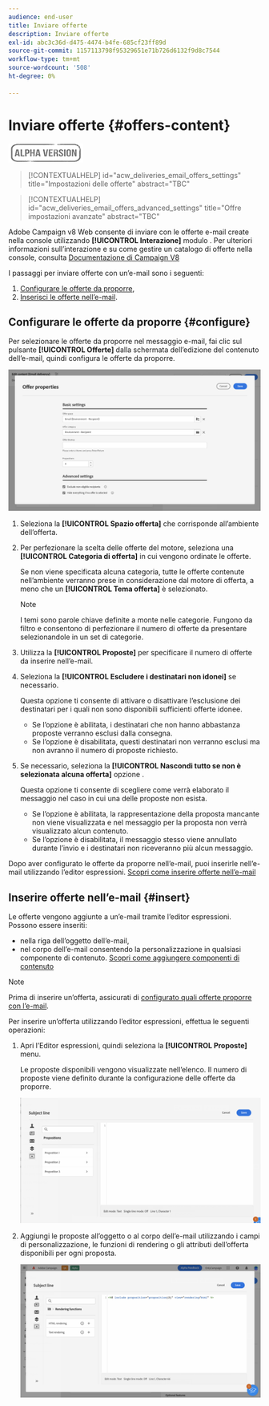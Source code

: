```yaml
---
audience: end-user
title: Inviare offerte
description: Inviare offerte
exl-id: abc3c36d-d475-4474-b4fe-685cf23ff89d
source-git-commit: 1157113798f95329651e71b726d6132f9d8c7544
workflow-type: tm+mt
source-wordcount: '508'
ht-degree: 0%

---
```


# Inviare offerte {#offers-content}

![](../assets/do-not-localize/badge.png)

>[!CONTEXTUALHELP]
>id="acw_deliveries_email_offers_settings"
>title="Impostazioni delle offerte"
>abstract="TBC"

>[!CONTEXTUALHELP]
>id="acw_deliveries_email_offers_advanced_settings"
>title="Offre impostazioni avanzate"
>abstract="TBC"

Adobe Campaign v8 Web consente di inviare con le offerte e-mail create nella console utilizzando **[!UICONTROL Interazione]** modulo . Per ulteriori informazioni sull’interazione e su come gestire un catalogo di offerte nella console, consulta [Documentazione di Campaign V8](https://experienceleague.adobe.com/docs/campaign/campaign-v8/offers/interaction.html)

I passaggi per inviare offerte con un’e-mail sono i seguenti:

1. [Configurare le offerte da proporre](#configure),
1. [Inserisci le offerte nell’e-mail](#insert).

## Configurare le offerte da proporre {#configure}

Per selezionare le offerte da proporre nel messaggio e-mail, fai clic sul pulsante **[!UICONTROL Offerte]** dalla schermata dell’edizione del contenuto dell’e-mail, quindi configura le offerte da proporre.

![](assets/create-content-offers.png)

1. Seleziona la **[!UICONTROL Spazio offerta]** che corrisponde all’ambiente dell’offerta.

1. Per perfezionare la scelta delle offerte del motore, seleziona una **[!UICONTROL Categoria di offerta]** in cui vengono ordinate le offerte.

   Se non viene specificata alcuna categoria, tutte le offerte contenute nell’ambiente verranno prese in considerazione dal motore di offerta, a meno che un **[!UICONTROL Tema offerta]** è selezionato.

   >[!NOTE]
   >
   >I temi sono parole chiave definite a monte nelle categorie. Fungono da filtro e consentono di perfezionare il numero di offerte da presentare selezionandole in un set di categorie.

1. Utilizza la **[!UICONTROL Proposte]** per specificare il numero di offerte da inserire nell’e-mail.

1. Seleziona la **[!UICONTROL Escludere i destinatari non idonei]** se necessario.

   Questa opzione ti consente di attivare o disattivare l’esclusione dei destinatari per i quali non sono disponibili sufficienti offerte idonee.

   * Se l’opzione è abilitata, i destinatari che non hanno abbastanza proposte verranno esclusi dalla consegna.
   * Se l’opzione è disabilitata, questi destinatari non verranno esclusi ma non avranno il numero di proposte richiesto.

1. Se necessario, seleziona la **[!UICONTROL Nascondi tutto se non è selezionata alcuna offerta]** opzione .

   Questa opzione ti consente di scegliere come verrà elaborato il messaggio nel caso in cui una delle proposte non esista.

   * Se l’opzione è abilitata, la rappresentazione della proposta mancante non viene visualizzata e nel messaggio per la proposta non verrà visualizzato alcun contenuto.
   * Se l’opzione è disabilitata, il messaggio stesso viene annullato durante l’invio e i destinatari non riceveranno più alcun messaggio.

Dopo aver configurato le offerte da proporre nell’e-mail, puoi inserirle nell’e-mail utilizzando l’editor espressioni. [Scopri come inserire offerte nell’e-mail](#insert)

## Inserire offerte nell’e-mail {#insert}

Le offerte vengono aggiunte a un’e-mail tramite l’editor espressioni. Possono essere inseriti:

* nella riga dell’oggetto dell’e-mail,
* nel corpo dell’e-mail consentendo la personalizzazione in qualsiasi componente di contenuto. [Scopri come aggiungere componenti di contenuto](content-components.md)

>[!NOTE]
>
>Prima di inserire un’offerta, assicurati di [configurato quali offerte proporre con l’e-mail](#configure).

Per inserire un’offerta utilizzando l’editor espressioni, effettua le seguenti operazioni:

1. Apri l’Editor espressioni, quindi seleziona la **[!UICONTROL Proposte]** menu.

   Le proposte disponibili vengono visualizzate nell’elenco. Il numero di proposte viene definito durante la configurazione delle offerte da proporre.

   ![](assets/offer-insertion.png)

1. Aggiungi le proposte all’oggetto o al corpo dell’e-mail utilizzando i campi di personalizzazione, le funzioni di rendering o gli attributi dell’offerta disponibili per ogni proposta.

   ![](assets/offer-inserted.png)
